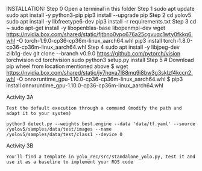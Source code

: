 INSTALLATION: 
	Step 0 
		Open a terminal in this folder 
	Step 1 
		sudo apt update
		sudo apt install -y python3-pip
		pip3 install --upgrade pip
	Step 2
		cd yolov5
		sudo apt install -y libfreetype6-dev
		pip3 install -r requirements.txt
	Step 3 
		cd ~
		sudo apt-get install -y libopenblas-base libopenmpi-dev
		wget https://nvidia.box.com/shared/static/fjtbno0vpo676a25cgvuqc1wty0fkkg6.whl -O torch-1.9.0-cp36-cp36m-linux_aarch64.whl
		pip3 install torch-1.8.0-cp36-cp36m-linux_aarch64.whl
	Step 4
		sudo apt install -y libjpeg-dev zlib1g-dev
		git clone --branch v0.9.0 https://github.com/pytorch/vision torchvision
		cd torchvision
		sudo python3 setup.py install
	Step 5 
		# Download pip wheel from location mentioned above
		$ wget https://nvidia.box.com/shared/static/jy7nqva7l88mq9i8bw3g3sklzf4kccn2.whl -O onnxruntime_gpu-1.10.0-cp36-cp36m-linux_aarch64.whl
		$ pip3 install onnxruntime_gpu-1.10.0-cp36-cp36m-linux_aarch64.whl

Activity 3A
	
	Test the default execution through a command (modify the path and adapt it to your system)

	python3 detect.py --weights best.engine --data 'data/tf.yaml' --source /yolov5/samples/data/test/images --name /yolov5/samples/data/test/class1 --device 0

Activity 3B

	You'll find a template in yolo_rec/src/standalone_yolo.py, test it and use it as a baseline to implement your ROS code
